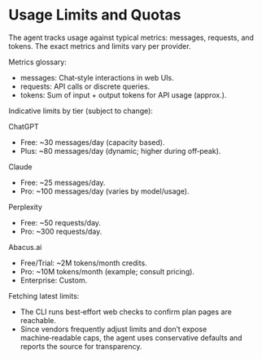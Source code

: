 # Usage Limits and Quotas

The agent tracks usage against typical metrics: messages, requests, and tokens. The exact metrics and limits vary per provider.

Metrics glossary:
- messages: Chat‑style interactions in web UIs.
- requests: API calls or discrete queries.
- tokens: Sum of input + output tokens for API usage (approx.).

Indicative limits by tier (subject to change):

ChatGPT
- Free: ~30 messages/day (capacity based).
- Plus: ~80 messages/day (dynamic; higher during off‑peak).

Claude
- Free: ~25 messages/day.
- Pro: ~100 messages/day (varies by model/usage).

Perplexity
- Free: ~50 requests/day.
- Pro: ~300 requests/day.

Abacus.ai
- Free/Trial: ~2M tokens/month credits.
- Pro: ~10M tokens/month (example; consult pricing).
- Enterprise: Custom.

Fetching latest limits:
- The CLI runs best‑effort web checks to confirm plan pages are reachable.
- Since vendors frequently adjust limits and don’t expose machine‑readable caps, the agent uses conservative defaults and reports the source for transparency.

